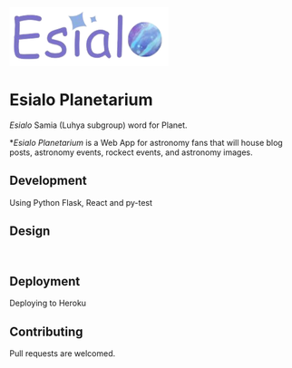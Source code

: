 <img src="https://raw.githubusercontent.com/muniumark/esialo-server/main/logo/Esialo-bg.png">

# Esialo Planetarium

*Esialo* Samia (Luhya subgroup) word for Planet.

**Esialo Planetarium* is a Web App for astronomy fans that will house blog posts, astronomy events, rockect events, and astronomy images.

## Development 

Using Python Flask, React and py-test

## Design 

<img src="">

## Deployment 

Deploying to Heroku

## Contributing

Pull requests are welcomed.